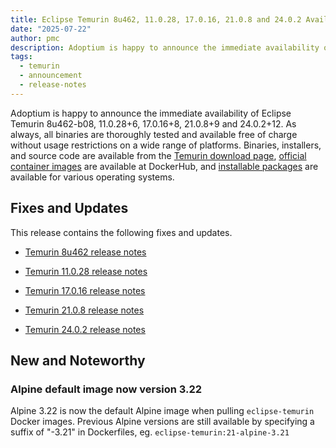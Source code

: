 ```yaml
---
title: Eclipse Temurin 8u462, 11.0.28, 17.0.16, 21.0.8 and 24.0.2 Available
date: "2025-07-22"
author: pmc
description: Adoptium is happy to announce the immediate availability of Eclipse Temurin 8u462, 11.0.28, 17.0.16, 21.0.8 and 24.0.2. As always, all binaries are thoroughly tested and available free of charge without usage restrictions on a wide range of platforms.
tags:
  - temurin
  - announcement
  - release-notes
---
```


Adoptium is happy to announce the immediate availability of Eclipse Temurin 8u462-b08, 11.0.28+6, 17.0.16+8, 21.0.8+9 and 24.0.2+12. As always, all binaries are thoroughly tested and available free of charge without usage restrictions on a wide range of platforms. Binaries, installers, and source code are available from the [Temurin download page](https://adoptium.net/temurin/releases), [official container images](https://hub.docker.com/_/eclipse-temurin) are available at DockerHub, and [installable packages](https://adoptium.net/installation/) are available for various operating systems.

## Fixes and Updates

This release contains the following fixes and updates.

* [Temurin 8u462 release notes](https://adoptium.net/temurin/release-notes/?version=jdk8u462-b08)

* [Temurin 11.0.28 release notes](https://adoptium.net/temurin/release-notes/?version=jdk-11.0.28+6)

* [Temurin 17.0.16 release notes](https://adoptium.net/temurin/release-notes/?version=jdk-17.0.16+8)

* [Temurin 21.0.8 release notes](https://adoptium.net/temurin/release-notes/?version=jdk-21.0.8+9)

* [Temurin 24.0.2 release notes](https://adoptium.net/temurin/release-notes/?version=jdk-24.0.2+12)

## New and Noteworthy

### Alpine default image now version 3.22

Alpine 3.22 is now the default Alpine image when pulling `eclipse-temurin` Docker images. Previous Alpine versions are still available by specifying a suffix of "-3.21" in Dockerfiles, eg. `eclipse-temurin:21-alpine-3.21`
